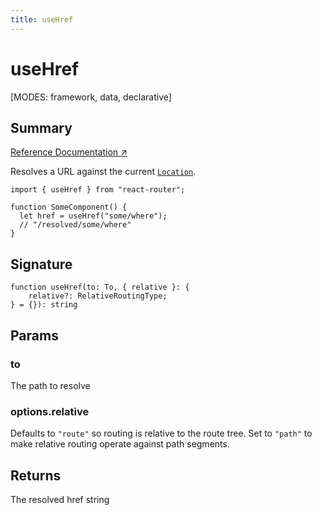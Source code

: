 ```yaml
---
title: useHref
---
```


# useHref

<!--
⚠️ ⚠️ IMPORTANT ⚠️ ⚠️ 

Thank you for helping improve our documentation!

This file is auto-generated from the JSDoc comments in the source
code, so please edit the JSDoc comments in the file below and this
file will be re-generated once those changes are merged.

https://github.com/remix-run/react-router/blob/main/packages/react-router/lib/hooks.tsx
-->

[MODES: framework, data, declarative]

## Summary

[Reference Documentation ↗](https://api.reactrouter.com/v7/functions/react_router.useHref.html)

Resolves a URL against the current [`Location`](https://api.reactrouter.com/v7/interfaces/react_router.Location.html).

```tsx
import { useHref } from "react-router";

function SomeComponent() {
  let href = useHref("some/where");
  // "/resolved/some/where"
}
```

## Signature

```tsx
function useHref(to: To, { relative }: {
    relative?: RelativeRoutingType;
} = {}): string
```

## Params

### to

The path to resolve

### options.relative

Defaults to `"route"` so routing is relative to the route tree.
Set to `"path"` to make relative routing operate against path segments.

## Returns

The resolved href string

